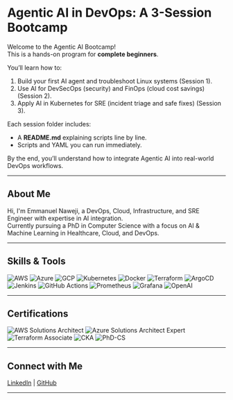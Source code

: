 # Agentic AI in DevOps: A 3-Session Bootcamp

Welcome to the Agentic AI Bootcamp!  
This is a hands-on program for **complete beginners**.  

You’ll learn how to:
1. Build your first AI agent and troubleshoot Linux systems (Session 1).
2. Use AI for DevSecOps (security) and FinOps (cloud cost savings) (Session 2).
3. Apply AI in Kubernetes for SRE (incident triage and safe fixes) (Session 3).

Each session folder includes:
- A **README.md** explaining scripts line by line.
- Scripts and YAML you can run immediately.

By the end, you’ll understand how to integrate Agentic AI into real-world DevOps workflows.

---

## About Me  

Hi, I'm Emmanuel Naweji, a DevOps, Cloud, Infrastructure, and SRE Engineer with expertise in AI integration.  
Currently pursuing a PhD in Computer Science with a focus on AI & Machine Learning in Healthcare, Cloud, and DevOps.  

---

## Skills & Tools  

![AWS](https://img.shields.io/badge/Cloud-AWS-orange?logo=amazon-aws&logoColor=white)
![Azure](https://img.shields.io/badge/Cloud-Azure-blue?logo=microsoft-azure&logoColor=white)
![GCP](https://img.shields.io/badge/Cloud-GCP-blue?logo=google-cloud&logoColor=white)
![Kubernetes](https://img.shields.io/badge/Orchestration-Kubernetes-326ce5?logo=kubernetes&logoColor=white)
![Docker](https://img.shields.io/badge/Containers-Docker-2496ED?logo=docker&logoColor=white)
![Terraform](https://img.shields.io/badge/IaC-Terraform-844FBA?logo=terraform&logoColor=white)
![ArgoCD](https://img.shields.io/badge/GitOps-ArgoCD-ff6600?logo=argo&logoColor=white)
![Jenkins](https://img.shields.io/badge/CI/CD-Jenkins-d24939?logo=jenkins&logoColor=white)
![GitHub Actions](https://img.shields.io/badge/CI/CD-GitHub%20Actions-2088FF?logo=github-actions&logoColor=white)
![Prometheus](https://img.shields.io/badge/Monitoring-Prometheus-E6522C?logo=prometheus&logoColor=white)
![Grafana](https://img.shields.io/badge/Monitoring-Grafana-F46800?logo=grafana&logoColor=white)
![OpenAI](https://img.shields.io/badge/AI-OpenAI-412991?logo=openai&logoColor=white)

---

## Certifications  

![AWS Solutions Architect](https://img.shields.io/badge/Certification-AWS%20Solutions%20Architect-orange?logo=amazon-aws&logoColor=white)
![Azure Solutions Architect Expert](https://img.shields.io/badge/Certification-Azure%20Solutions%20Architect%20Expert-blue?logo=microsoft-azure&logoColor=white)
![Terraform Associate](https://img.shields.io/badge/Certification-Terraform%20Associate-844FBA?logo=terraform&logoColor=white)
![CKA](https://img.shields.io/badge/Certification-CKA-326ce5?logo=kubernetes&logoColor=white)
![PhD-CS](https://img.shields.io/badge/PhD-Computer%20Science%20(In%20Progress)-lightgrey)

---

## Connect with Me  

[LinkedIn](https://linkedin.com/in/ready2assist) | [GitHub](https://github.com/Here2ServeU)

---
